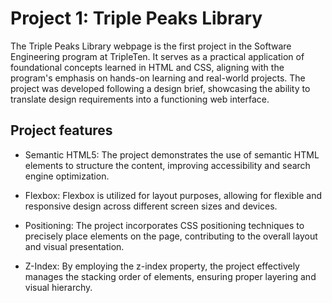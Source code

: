 # Project 1: Triple Peaks Library

The Triple Peaks Library webpage is the first project in the Software Engineering program at TripleTen. It serves as a practical application of foundational concepts learned in HTML and CSS, aligning with the program's emphasis on hands-on learning and real-world projects. The project was developed following a design brief, showcasing the ability to translate design requirements into a functioning web interface.

## Project features

- Semantic HTML5:
  The project demonstrates the use of semantic HTML elements to structure the content, improving accessibility and search engine optimization.

- Flexbox:
  Flexbox is utilized for layout purposes, allowing for flexible and responsive design across different screen sizes and devices.

- Positioning:
  The project incorporates CSS positioning techniques to precisely place elements on the page, contributing to the overall layout and visual presentation.

- Z-Index:
  By employing the z-index property, the project effectively manages the stacking order of elements, ensuring proper layering and visual hierarchy.
